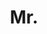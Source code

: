 ---
name: Pau de Jorge
title: Mr.
email: mailto:pau@robots.ox.ac.uk
website: 
note: NULL
category: Graduate Students
photo: /images/people/PauDeJorge.png
year: 2020
---